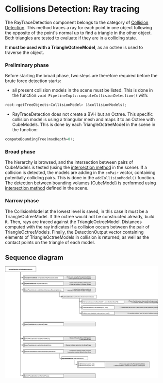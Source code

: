 Collisions Detection: Ray tracing
=================================

The RayTraceDetection component belongs to the category of [Collision Detection](../../simulation-principles/collision/#collision-detection). This method traces a ray for each point in one object following the opposite of the point's normal up to find a triangle in the other object. Both triangles are tested to evaluate if they are in a colliding state. 

It **must be used with a TriangleOctreeModel**, as an octree is used to traverse the object.

### Preliminary phase

Before starting the broad phase, two steps are therefore required before the brute force detection starts:

- all present collision models in the scene must be listed. This is done in the function ```void PipelineImpl::computeCollisionDetection()```  with:
```cpp
root->getTreeObjects<CollisionModel> (&collisionModels);
```
- RayTraceDetection does not create a BVH but an Octree. This specific collision model is using a triangular mesh and maps it to an Octree with CubeModels. This is done by each TriangleOctreeModel in the scene in the function: 
```cpp
computeBoundingTree(maxDepth=0);
```

### Broad phase

The hierarchy is browsed, and the intersection between pairs of CubeModels is tested (using the [intersection method](../../simulation-principles/collision/#intersection-methods) in the scene). If a collision is detected, the models are adding in the ```cmPair``` vector, containing potentially colliding pairs. This is done in the ```addCollisionModel()``` function. The detection between bounding volumes (CubeModel) is performed using [intersection method](../../simulation-principles/collision/#intersection-methods) defined in the scene.


### Narrow phase

The CollisionModel at the lowest level is saved, in this case it must be a TriangleOctreeModel. If the octree would not be constructed already, build it. Then, rays are traced against the TriangleOctreeModel. Distances computed with the ray indicates if a collision occurs between the pair of TriangleOctreeModels. Finally, the DetectionOutput vector containing elements of TriangleOctreeModels in collision is returned, as well as the contact points on the triangle of each model.



Sequence diagram
----------------

<a href="https://github.com/sofa-framework/doc/blob/master/images/collision/RayTraceDetection.png?raw=true"><img src="https://github.com/sofa-framework/doc/blob/master/images/collision/RayTraceDetection.png?raw=true" title="Flow diagram for the broad & narrow phase of the RayTraceDetection"/></a>
